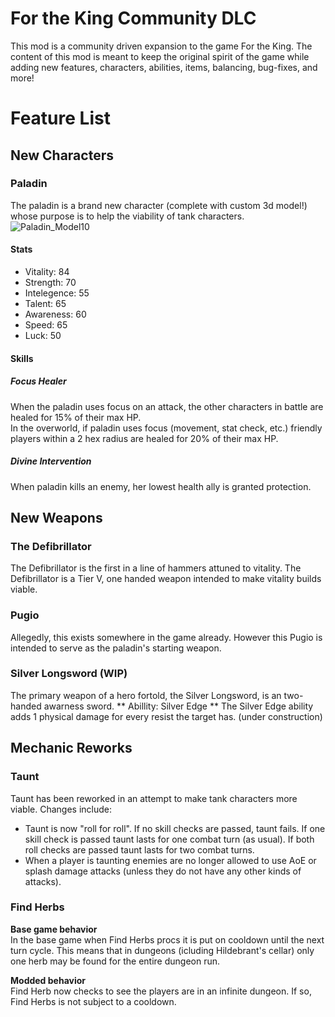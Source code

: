 # For the King Community DLC

This mod is a community driven expansion to the game For the King. The content of this mod is meant to keep the original spirit of the game while adding new features, characters, abilities, items, balancing, bug-fixes, and more!

# Feature List

## New Characters

### Paladin
The paladin is a brand new character (complete with custom 3d model!) whose purpose is to help the viability of tank characters.
![Paladin_Model10](https://user-images.githubusercontent.com/30760231/224574459-213664cc-d79d-480b-817a-a405315e29a4.gif)

#### Stats 
- Vitality: 84
- Strength: 70
- Intelegence: 55
- Talent: 65
- Awareness: 60
- Speed: 65
- Luck: 50

#### Skills
##### Focus Healer
When the paladin uses focus on an attack, the other characters in battle are healed for 15% of their max HP.  
In the overworld, if paladin uses focus (movement, stat check, etc.) friendly players within a 2 hex radius are healed for 20% of their max HP.

##### Divine Intervention
When paladin kills an enemy, her lowest health ally is granted protection.

## New Weapons
### The Defibrillator
The Defibrillator is the first in a line of hammers attuned to vitality. The Defibrillator is a Tier V, one handed weapon intended to make vitality builds viable.

### Pugio
Allegedly, this exists somewhere in the game already. However this Pugio is intended to serve as the paladin's starting weapon.

### Silver Longsword (WIP)
The primary weapon of a hero fortold, the Silver Longsword, is an two-handed awarness sword.
** Abillity: Silver Edge **
The Silver Edge ability adds 1 physical damage for every resist the target has. (under construction)

## Mechanic Reworks
### Taunt 
Taunt has been reworked in an attempt to make tank characters more viable. Changes include:
- Taunt is now "roll for roll". If no skill checks are passed, taunt fails. If one skill check is passed taunt lasts for one combat turn (as usual). If both roll checks are passed taunt lasts for two combat turns.
- When a player is taunting enemies are no longer allowed to use AoE or splash damage attacks (unless they do not have any other kinds of attacks).

### Find Herbs
**Base game behavior**  
In the base game when Find Herbs procs it is put on cooldown until the next turn cycle. This means that in dungeons (icluding Hildebrant's cellar) only one herb may be found for the entire dungeon run.

**Modded behavior**  
Find Herb now checks to see the players are in an infinite dungeon. If so, Find Herbs is not subject to a cooldown.

